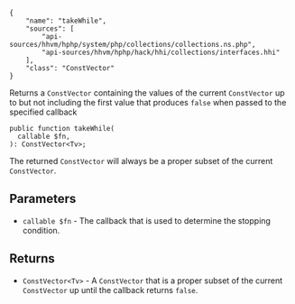 ``` yamlmeta
{
    "name": "takeWhile",
    "sources": [
        "api-sources/hhvm/hphp/system/php/collections/collections.ns.php",
        "api-sources/hhvm/hphp/hack/hhi/collections/interfaces.hhi"
    ],
    "class": "ConstVector"
}
```




Returns a ` ConstVector ` containing the values of the current `` ConstVector ``
up to but not including the first value that produces ``` false ``` when passed
to the specified callback




``` Hack
public function takeWhile(
  callable $fn,
): ConstVector<Tv>;
```




The returned ` ConstVector ` will always be a proper subset of the current
`` ConstVector ``.




## Parameters




+ ` callable $fn ` - The callback that is used to determine the stopping
  condition.




## Returns




* ` ConstVector<Tv> ` - A `` ConstVector `` that is a proper subset of the current
  ``` ConstVector ``` up until the callback returns ```` false ````.
<!-- HHAPIDOC -->
